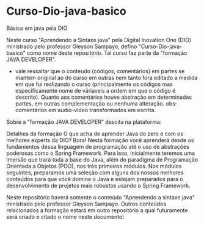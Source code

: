 # Curso-Dio-java-basico
Básico em java pela DIO

Neste curso "Aprendendo a Sintaxe java" pela Digital Inovation One (DIO) ministrado pelo professor Gleyson Sampayo, defino "Curso-Dio-java-basico" como nome deste repositório. Tal curso faz parte da "formação JAVA DEVELOPER".

- vale ressaltar que o conteudo (códigos, comentários) em partes se mantem original ao do curso em outras nem tanto fora editado a medida em que fui realizando o curso (principalmente os códigos mas especificamente nome de váriaveis a ordem em que o código é descrito). Quanto aos comentários houve abstração em determinadas partes, em outras complementação ou nenhuma alteração. obs: comentários em audio-video transformados em escrita.

Sobre a "formação JAVA DEVELOPER" descita na plataforma:

Detalhes da formação
O que acha de aprender Java do zero e com os melhores experts da DIO? Bora! Nesta formação você aprenderá desde os fundamentos dessa linguagem de programação até o uso de abstrações poderosas como o Spring Framework. Para isso, inicialmente teremos uma imersão que trará toda a base do Java, além do paradigma de Programação Orientada a Objetos (POO), nos três primeiros módulos. Nos módulos seguintes, preparamos uma seleção com alguns dos nossos melhores conteúdos para que você domine o Java e estejam preparados para o desenvolvimento de projetos mais robustos usando o Spring Framework.

Neste repositório haverá somente o conteúdo "Aprendendo a sintaxe java" ministrado pelo professor Gleyson Sampayo. Outros conteúdos relacionados a formação estará em outro repositório a qual futuramente será criado e citado o nome neste documento!
